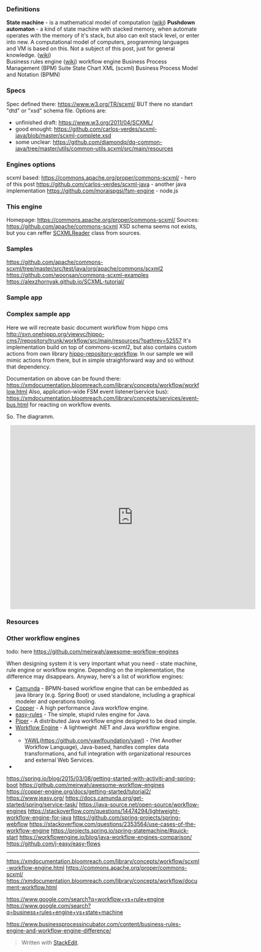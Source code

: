 ### Definitions
**State machine** -  is a mathematical model of computation ([wiki](https://en.wikipedia.org/wiki/Finite-state_machine))
**Pushdown automaton** - a kind of state machine with stacked memory, when automate operates with the memory of it's stack, but also can exit stack level, or enter into new. A computational model of computers, programming languages and VM is based on this. Not a subject of this post, just for general knowledge. ([wiki](https://en.wikipedia.org/wiki/Pushdown_automaton))  
Business rules engine ([wiki](https://en.wikipedia.org/wiki/Business_rules_engine))
workflow engine
Business Process Management (BPM) Suite
State Chart XML (scxml)
Business Process Model and Notation (BPMN)

### Specs
Spec defined there: https://www.w3.org/TR/scxml/
BUT there no standart "dtd" or "xsd" schema file.
Options are:
 - unfinished draft: https://www.w3.org/2011/04/SCXML/
 - good enought: https://github.com/carlos-verdes/scxml-java/blob/master/scxml-complete.xsd
 - some unclear: https://github.com/diamondq/dq-common-java/tree/master/utils/common-utils.scxml/src/main/resources

### Engines options
scxml based:
https://commons.apache.org/proper/commons-scxml/ - hero of this post
https://github.com/carlos-verdes/scxml-java - another java implementation
https://github.com/moraispgsi/fsm-engine - node.js


### This engine
Homepage: https://commons.apache.org/proper/commons-scxml/
Sources: https://github.com/apache/commons-scxml
XSD schema seems not exists, but you can reffer [SCXMLReader](https://github.com/apache/commons-scxml/blob/master/src/main/java/org/apache/commons/scxml2/io/SCXMLReader.java) class from sources.

### Samples
https://github.com/apache/commons-scxml/tree/master/src/test/java/org/apache/commons/scxml2
https://github.com/woonsan/commons-scxml-examples
https://alexzhornyak.github.io/SCXML-tutorial/

### Sample app

### Complex sample app
Here we will recreate basic document workflow from hippo cms 
http://svn.onehippo.org/viewvc/hippo-cms7/repository/trunk/workflow/src/main/resources/?pathrev=52557
It's implementation build on top of  commons-scxml2, but also contains custom actions from own library [hippo-repository-workflow](https://maven.onehippo.com/maven2/org/onehippo/cms7/hippo-repository-workflow/15.1.0/). In our sample we will mimic actions from there, but in simple straighforward way and so without that dependency.

Documentation on above can be found there:
https://xmdocumentation.bloomreach.com/library/concepts/workflow/workflow.html
Also, application-wide FSM event listener(service bus): https://xmdocumentation.bloomreach.com/library/concepts/services/event-bus.html for reacting on workflow events.

So. The diagramm.
<div style="width: 640px; height: 480px; margin: 10px; position: relative;"><iframe allowfullscreen frameborder="0" style="width:640px; height:480px" src="https://lucid.app/documents/embedded/a599b825-f33e-42f8-8ad6-a393f9d6227e" id="BtGS6rOs8mYj"></iframe></div>



### Resources

### Other workflow engines
todo: here https://github.com/meirwah/awesome-workflow-engines

When designing system it is very important what you need - state machine, rule engine or workflow engine. Depending on the implementation, the difference may disappears.
Anyway, here's a list of workflow engines: 
 - [Camunda](https://github.com/camunda/camunda-bpm-platform)  - BPMN-based workflow engine that can be embedded as java library (e.g. Spring Boot) or used standalone, including a graphical modeler and operations tooling.
 - [Copper](https://github.com/copper-engine/copper-engine)  - A high performance Java workflow engine.
 - [easy-rules](https://github.com/j-easy/easy-rules) - The simple, stupid rules engine for Java.
 - [Piper](https://github.com/okayrunner/piper)  - A distributed Java workflow engine designed to be dead simple.
 - [Workflow Engine](https://workflowengine.io/)  - A lightweight .NET and Java workflow engine.
 - -   [YAWL](https://yawlfoundation.github.io/index.html)(https://github.com/yawlfoundation/yawl)  - (Yet Another Workflow Language), Java-based, handles complex data transformations, and full integration with organizational resources and external Web Services.
 - 

https://spring.io/blog/2015/03/08/getting-started-with-activiti-and-spring-boot
https://github.com/meirwah/awesome-workflow-engines
https://copper-engine.org/docs/getting-started/tutorial2/
https://www.jeasy.org/
https://docs.camunda.org/get-started/spring/service-task/
https://java-source.net/open-source/workflow-engines
https://stackoverflow.com/questions/14474294/lightweight-workflow-engine-for-java
https://github.com/spring-projects/spring-webflow
https://stackoverflow.com/questions/2353564/use-cases-of-the-workflow-engine
https://projects.spring.io/spring-statemachine/#quick-start
https://workflowengine.io/blog/java-workflow-engines-comparison/
https://github.com/j-easy/easy-flows
___
https://xmdocumentation.bloomreach.com/library/concepts/workflow/scxml-workflow-engine.html
https://commons.apache.org/proper/commons-scxml/
https://xmdocumentation.bloomreach.com/library/concepts/workflow/document-workflow.html

https://www.google.com/search?q=workflow+vs+rule+engine
https://www.google.com/search?q=business+rules+engine+vs+state+machine

https://www.businessprocessincubator.com/content/business-rules-engine-and-workflow-engine-difference/


> Written with [StackEdit](https://stackedit.io/).
<!--stackedit_data:
eyJoaXN0b3J5IjpbLTEyOTc1MTM2NjMsMTIzNTg0OTY4Niw3Mz
g4MTA3MjYsLTE5ODE0MzY3OTgsLTEyNTUyMjk1MjEsOTI2Nzc5
OTUyLC0xMzk4NDQ2MzAzLC0xMzgwNTQ3MTAsODY3NDAyNDQzLC
0xNTQ1NTgyMTc3LDEwNDU4Mzc1NzMsLTU5ODMzMDY0MywxMDUw
MTE4MTQzLDE0MjgwNTY3NTAsLTQ2NTY2MzQ2NywtMTI3MjMyNj
Y5MiwxMTgxMTQ0MzEwLDIwOTgxMjU5MywtMTkzODk0NDkzMCwt
Mjc3NzE0MDQwXX0=
-->